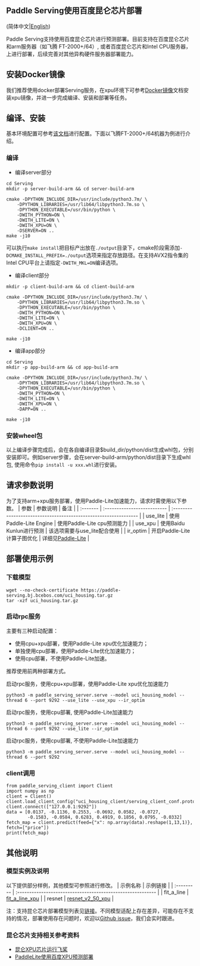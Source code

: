 ## Paddle Serving使用百度昆仑芯片部署
(简体中文|[English](./Run_On_XPU_EN.md))

Paddle Serving支持使用百度昆仑芯片进行预测部署。目前支持在百度昆仑芯片和arm服务器（如飞腾 FT-2000+/64）, 或者百度昆仑芯片和Intel CPU服务器，上进行部署，后续完善对其他异构硬件服务器部署能力。

## 安装Docker镜像
我们推荐使用docker部署Serving服务，在xpu环境下可参考[Docker镜像](Docker_Images_CN.md)文档安装xpu镜像，并进一步完成编译、安装和部署等任务。

## 编译、安装
基本环境配置可参考[该文档](Compile_CN.md)进行配置。下面以飞腾FT-2000+/64机器为例进行介绍。
### 编译
* 编译server部分
```
cd Serving
mkdir -p server-build-arm && cd server-build-arm

cmake -DPYTHON_INCLUDE_DIR=/usr/include/python3.7m/ \
    -DPYTHON_LIBRARIES=/usr/lib64/libpython3.7m.so \
    -DPYTHON_EXECUTABLE=/usr/bin/python \
    -DWITH_PYTHON=ON \
    -DWITH_LITE=ON \
    -DWITH_XPU=ON \
    -DSERVER=ON ..
make -j10
```
可以执行`make install`把目标产出放在`./output`目录下，cmake阶段需添加`-DCMAKE_INSTALL_PREFIX=./output`选项来指定存放路径。在支持AVX2指令集的Intel CPU平台上请指定```-DWITH_MKL=ON```编译选项。
* 编译client部分
```
mkdir -p client-build-arm && cd client-build-arm

cmake -DPYTHON_INCLUDE_DIR=/usr/include/python3.7m/ \
    -DPYTHON_LIBRARIES=/usr/lib64/libpython3.7m.so \
    -DPYTHON_EXECUTABLE=/usr/bin/python \
    -DWITH_PYTHON=ON \
    -DWITH_LITE=ON \
    -DWITH_XPU=ON \
    -DCLIENT=ON ..

make -j10
```
* 编译app部分
```
cd Serving 
mkdir -p app-build-arm && cd app-build-arm

cmake -DPYTHON_INCLUDE_DIR=/usr/include/python3.7m/ \
    -DPYTHON_LIBRARIES=/usr/lib64/libpython3.7m.so \
    -DPYTHON_EXECUTABLE=/usr/bin/python \
    -DWITH_PYTHON=ON \
    -DWITH_LITE=ON \
    -DWITH_XPU=ON \
    -DAPP=ON ..

make -j10
```
### 安装wheel包
以上编译步骤完成后，会在各自编译目录$build_dir/python/dist生成whl包，分别安装即可。例如server步骤，会在server-build-arm/python/dist目录下生成whl包, 使用命令```pip install -u xxx.whl```进行安装。

## 请求参数说明
为了支持arm+xpu服务部署，使用Paddle-Lite加速能力，请求时需使用以下参数。
| 参数     | 参数说明                    | 备注                                                             |
| :------- | :-------------------------- | :--------------------------------------------------------------- |
| use_lite | 使用Paddle-Lite Engine      | 使用Paddle-Lite cpu预测能力                                      |
| use_xpu  | 使用Baidu Kunlun进行预测    | 该选项需要与use_lite配合使用                                     |
| ir_optim | 开启Paddle-Lite计算子图优化 | 详细见[Paddle-Lite](https://github.com/PaddlePaddle/Paddle-Lite) |
## 部署使用示例
### 下载模型
```
wget --no-check-certificate https://paddle-serving.bj.bcebos.com/uci_housing.tar.gz
tar -xzf uci_housing.tar.gz
```
### 启动rpc服务
主要有三种启动配置：
* 使用cpu+xpu部署，使用Paddle-Lite xpu优化加速能力；
* 单独使用cpu部署，使用Paddle-Lite优化加速能力；
* 使用cpu部署，不使用Paddle-Lite加速。
    
推荐使用前两种部署方式。

启动rpc服务，使用cpu+xpu部署，使用Paddle-Lite xpu优化加速能力
```
python3 -m paddle_serving_server.serve --model uci_housing_model --thread 6 --port 9292 --use_lite --use_xpu --ir_optim
```
启动rpc服务，使用cpu部署, 使用Paddle-Lite加速能力
```
python3 -m paddle_serving_server.serve --model uci_housing_model --thread 6 --port 9292 --use_lite --ir_optim
```
启动rpc服务，使用cpu部署, 不使用Paddle-Lite加速能力
```
python3 -m paddle_serving_server.serve --model uci_housing_model --thread 6 --port 9292
```
### client调用
```
from paddle_serving_client import Client
import numpy as np
client = Client()
client.load_client_config("uci_housing_client/serving_client_conf.prototxt")
client.connect(["127.0.0.1:9292"])
data = [0.0137, -0.1136, 0.2553, -0.0692, 0.0582, -0.0727,
        -0.1583, -0.0584, 0.6283, 0.4919, 0.1856, 0.0795, -0.0332]
fetch_map = client.predict(feed={"x": np.array(data).reshape(1,13,1)}, fetch=["price"])
print(fetch_map)
```
## 其他说明

### 模型实例及说明
以下提供部分样例，其他模型可参照进行修改。
| 示例名称   | 示例链接                                                    |
| :--------- | :---------------------------------------------------------- |
| fit_a_line | [fit_a_line_xpu](../examples/C++/xpu/resnet_v2_50_xpu)     |
| resnet     | [resnet_v2_50_xpu](../examples/C++/xpu/resnet_v2_50_xpu) |

注：支持昆仑芯片部署模型列表见[链接](https://paddlelite.paddlepaddle.org.cn/introduction/support_model_list.html)。不同模型适配上存在差异，可能存在不支持的情况，部署使用存在问题时，欢迎以[Github issue](https://github.com/PaddlePaddle/Serving/issues)，我们会实时跟进。

### 昆仑芯片支持相关参考资料
* [昆仑XPU芯片运行飞桨](https://www.paddlepaddle.org.cn/documentation/docs/zh/develop/guides/xpu_docs/index_cn.html)
* [PaddleLite使用百度XPU预测部署](https://paddlelite.paddlepaddle.org.cn/demo_guides/baidu_xpu.html)
